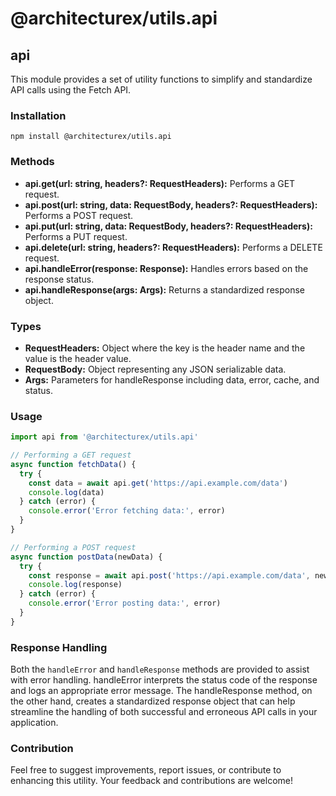 # @architecturex/utils.api

## api

This module provides a set of utility functions to simplify and standardize API calls using the Fetch API.

### Installation

`npm install @architecturex/utils.api`

### Methods

- **api.get(url: string, headers?: RequestHeaders):** Performs a GET request.
- **api.post(url: string, data: RequestBody, headers?: RequestHeaders):** Performs a POST request.
- **api.put(url: string, data: RequestBody, headers?: RequestHeaders):** Performs a PUT request.
- **api.delete(url: string, headers?: RequestHeaders):** Performs a DELETE request.
- **api.handleError(response: Response):** Handles errors based on the response status.
- **api.handleResponse(args: Args):** Returns a standardized response object.

### Types

- **RequestHeaders:** Object where the key is the header name and the value is the header value.
- **RequestBody:** Object representing any JSON serializable data.
- **Args:** Parameters for handleResponse including data, error, cache, and status.

### Usage

```javascript
import api from '@architecturex/utils.api'

// Performing a GET request
async function fetchData() {
  try {
    const data = await api.get('https://api.example.com/data')
    console.log(data)
  } catch (error) {
    console.error('Error fetching data:', error)
  }
}

// Performing a POST request
async function postData(newData) {
  try {
    const response = await api.post('https://api.example.com/data', newData)
    console.log(response)
  } catch (error) {
    console.error('Error posting data:', error)
  }
}
```

### Response Handling

Both the `handleError` and `handleResponse` methods are provided to assist with error handling. handleError interprets the status code of the response and logs an appropriate error message. The handleResponse method, on the other hand, creates a standardized response object that can help streamline the handling of both successful and erroneous API calls in your application.

### Contribution

Feel free to suggest improvements, report issues, or contribute to enhancing this utility. Your feedback and contributions are welcome!
